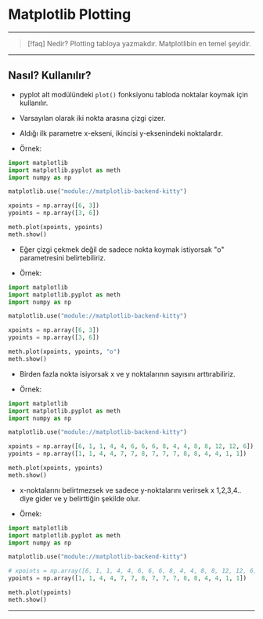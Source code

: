 # Matplotlib Plotting

---

> [!faq] Nedir?
> Plotting tabloya yazmakdır.
> Matplotlibin en temel şeyidir.

---

## Nasıl? Kullanılır?

- pyplot alt modülündeki `plot()` fonksiyonu tabloda noktalar koymak için kullanılır.
- Varsayılan olarak iki nokta arasına çizgi çizer.
- Aldığı ilk parametre x-ekseni, ikincisi y-eksenindeki noktalardır.

- Örnek:

```python
import matplotlib
import matplotlib.pyplot as meth
import numpy as np

matplotlib.use("module://matplotlib-backend-kitty")

xpoints = np.array([6, 3])
ypoints = np.array([3, 6])

meth.plot(xpoints, ypoints)
meth.show()
```

- Eğer çizgi çekmek değil de sadece nokta koymak istiyorsak
  "o" parametresini belirtebiliriz.

- Örnek:

```python
import matplotlib
import matplotlib.pyplot as meth
import numpy as np

matplotlib.use("module://matplotlib-backend-kitty")

xpoints = np.array([6, 3])
ypoints = np.array([3, 6])

meth.plot(xpoints, ypoints, "o")
meth.show()
```

- Birden fazla nokta isiyorsak x ve y noktalarının sayısını arttırabiliriz.

- Örnek:

```python
import matplotlib
import matplotlib.pyplot as meth
import numpy as np

matplotlib.use("module://matplotlib-backend-kitty")

xpoints = np.array([6, 1, 1, 4, 4, 6, 6, 6, 8, 4, 4, 8, 8, 12, 12, 6])
ypoints = np.array([1, 1, 4, 4, 7, 7, 8, 7, 7, 7, 8, 8, 4, 4, 1, 1])

meth.plot(xpoints, ypoints)
meth.show()
```

- x-noktalarını belirtmezsek ve sadece y-noktalarını verirsek x 1,2,3,4.. diye gider
  ve y belirttiğin şekilde olur.

- Örnek:

```python
import matplotlib
import matplotlib.pyplot as meth
import numpy as np

matplotlib.use("module://matplotlib-backend-kitty")

# xpoints = np.array([6, 1, 1, 4, 4, 6, 6, 6, 8, 4, 4, 8, 8, 12, 12, 6])
ypoints = np.array([1, 1, 4, 4, 7, 7, 8, 7, 7, 7, 8, 8, 4, 4, 1, 1])

meth.plot(ypoints)
meth.show()
```

---
